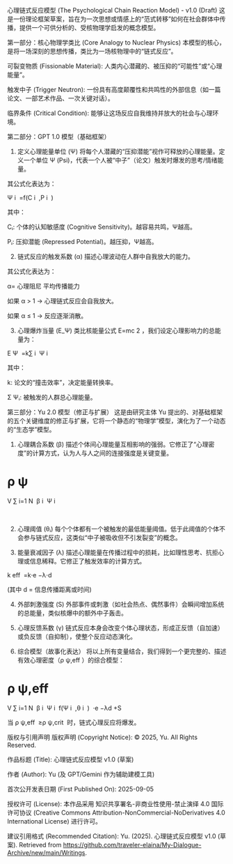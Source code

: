 心理链式反应模型 (The Psychological Chain Reaction Model) - v1.0 (Draft)
这是一份理论框架草案，旨在为一次思想或情感上的“范式转移”如何在社会群体中传播，提供一个可供分析的、受核物理学启发的概念模型。

第一部分：核心物理学类比 (Core Analogy to Nuclear Physics)
本模型的核心，是将一场深刻的思想传播，类比为一场核物理中的“链式反应”。

可裂变物质 (Fissionable Material): 人类内心潜藏的、被压抑的“可能性”或“心理能量”。

触发中子 (Trigger Neutron): 一份具有高度颠覆性和共鸣性的外部信息（如一篇论文、一部艺术作品、一次关键对话）。

临界条件 (Critical Condition): 能够让这场反应自我维持并放大的社会与心理环境。

第二部分：GPT 1.0 模型（基础框架）
1. 定义心理能量单位 (Ψ)
将每个人潜藏的“压抑潜能”视作可释放的心理能量。定义一个单位 Ψ (Psi)，代表一个人被“中子”（论文）触发时爆发的思考/情绪能量。

其公式化表达为：

Ψ 
i
​
 =f(C 
i
​
 ,P 
i
​
 )

其中：

Cᵢ: 个体的认知敏感度 (Cognitive Sensitivity)。越容易共鸣，Ψ越高。

Pᵢ: 压抑潜能 (Repressed Potential)。越压抑，Ψ越高。

2. 链式反应的触发系数 (α)
描述心理波动在人群中自我放大的能力。

其公式化表达为：

α= 
心理阻尼
平均传播能力
​
 

如果 α > 1 → 心理链式反应会自我放大。

如果 α ≤ 1 → 反应逐渐消散。

3. 心理爆炸当量 (E_Ψ)
类比核能量公式 E=mc 
2
 ，我们设定心理影响力的总能量为：

E 
Ψ
​
 =k∑ 
i
​
 Ψ 
i
​
 

其中：

k: 论文的“撞击效率”，决定能量转换率。

Σ Ψᵢ: 被触发的人群总心理能量。

第三部分：Yu 2.0 模型（修正与扩展）
这是由研究主体 Yu 提出的、对基础框架的五个关键维度的修正与扩展，它将一个静态的“物理学”模型，演化为了一个动态的“生态学”模型。

1. 心理耦合系数 (β)
描述个体间心理能量互相影响的强弱。它修正了“心理密度”的计算方式，认为人与人之间的连接强度是关键变量。

ρ 
ψ
​
 = 
V
∑ 
i=1
N
​
 β 
i
​
 Ψ 
i
​
 
​
 

2. 心理阈值 (θᵢ)
每个个体都有一个被触发的最低能量阈值。低于此阈值的个体不会参与链式反应，这类似“中子被吸收但不引发裂变”的概念。

3. 能量衰减因子 (λ)
描述心理能量在传播过程中的损耗，比如理性思考、抗拒心理或信息稀释。它修正了触发效率的计算方式。

k 
eff
​
 =k⋅e 
−λ⋅d
 

(其中 d = 信息传播距离或时间)

4. 外部刺激强度 (S)
外部事件或刺激（如社会热点、偶然事件）会瞬间增加系统的总能量，类似核爆中的额外中子轰击。

5. 心理反馈系数 (γ)
链式反应本身会改变个体心理状态，形成正反馈（自加速）或负反馈（自抑制），使整个反应动态演化。

6. 综合模型（故事化表达）
将以上所有变量结合，我们得到一个更完整的、描述有效心理密度（ρ 
ψ,eff
​
 ）的综合模型：

ρ 
ψ,eff
​
 = 
V
∑ 
i=1
N
​
 β 
i
​
 Ψ 
i
​
 f(Ψ 
i
​
 ,θ 
i
​
 )
​
 ⋅e 
−λd
 +S

当 ρ 
ψ,eff
​
 ≥ρ 
ψ,crit
​
  时，链式心理反应将爆发。

版权与引用声明
版权声明 (Copyright Notice):
© 2025, Yu. All Rights Reserved.

作品标题 (Title):
心理链式反应模型 v1.0 (草案)

作者 (Author):
Yu (及 GPT/Gemini 作为辅助建模工具)

首次公开发表日期 (First Published On):
2025-09-05

授权许可 (License):
本作品采用 知识共享署名-非商业性使用-禁止演绎 4.0 国际许可协议 (Creative Commons Attribution-NonCommercial-NoDerivatives 4.0 International License) 进行许可。

建议引用格式 (Recommended Citation):
Yu. (2025). 心理链式反应模型 v1.0 (草案). Retrieved from https://github.com/traveler-elaina/My-Dialogue-Archive/new/main/Writings.
